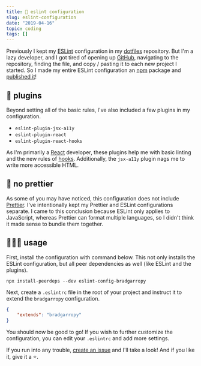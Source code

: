 ```yaml
---
title: 💎 eslint configuration
slug: eslint-configuration
date: "2019-04-16"
topic: coding
tags: []
---
```


Previously I kept my [ESLint][eslint] configuration in my [dotfiles][dotfiles] repository. But I'm a lazy developer, and I got tired of opening up [GitHub][github], navigating to the repository, finding the file, and copy / pasting it to each new project I started. So I made my entire ESLint configuration an [npm][npm] package and [published it][eslint-config-bradgarropy]!

## 🔌 plugins

Beyond setting all of the basic rules, I've also included a few plugins in my configuration.

-   `eslint-plugin-jsx-a11y`
-   `eslint-plugin-react`
-   `eslint-plugin-react-hooks`

As I'm primarily a [React][react] developer, these plugins help me with basic linting and the new rules of [hooks][hooks]. Additionally, the `jsx-a11y` plugin nags me to write more accessible HTML.

## 💋 no prettier

As some of you may have noticed, this configuration does not include [Prettier][prettier]. I've intentionally kept my Prettier and ESLint configurations separate. I came to this conclusion because ESLint only applies to JavaScript, whereas Prettier can format multiple languages, so I didn't think it made sense to bundle them together.

## 👨🏼‍🏫 usage

First, install the configuration with command below. This not only installs the ESLint configuration, but all peer dependencies as well (like ESLint and the plugins).

```
npx install-peerdeps --dev eslint-config-bradgarropy
```

Next, create a `.eslintrc` file in the root of your project and instruct it to extend the `bradgarropy` configuration.

```json
{
    "extends": "bradgarropy"
}
```

You should now be good to go! If you wish to further customize the configuration, you can edit your `.eslintrc` and add more settings.

If you run into any trouble, [create an issue][issues] and I'll take a look! And if you like it, give it a ⭐.

[eslint]: https://eslint.org
[dotfiles]: https://github.com/bradgarropy/dotfiles
[github]: https://github.com
[npm]: https://www.npmjs.com
[eslint-config-bradgarropy]: https://www.npmjs.com/package/eslint-config-bradgarropy
[react]: https://reactjs.org
[hooks]: https://reactjs.org/docs/hooks-intro.html
[prettier]: https://prettier.io
[issues]: https://github.com/bradgarropy/eslint-config-bradgarropy/issues
